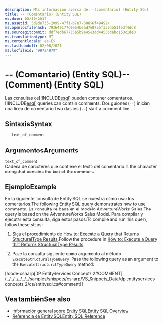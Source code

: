 ```yaml
---
description: Más información acerca de:--(comentario) (Entity SQL)
title: -- (Comentario) (Entity SQL)
ms.date: 03/30/2017
ms.assetid: 5d9de735-2099-47f1-b7e7-60856f494924
ms.openlocfilehash: 793649177d9e64bead7b8755f35bdb51f53f4dd8
ms.sourcegitcommit: ddf7edb67715a5b9a45e3dd44536dabc153c1de0
ms.translationtype: MT
ms.contentlocale: es-ES
ms.lasthandoff: 02/06/2021
ms.locfileid: "99724978"
---
```

# <a name="---comment-entity-sql"></a><span data-ttu-id="21fae-103">-- (Comentario) (Entity SQL)</span><span class="sxs-lookup"><span data-stu-id="21fae-103">-- (Comment) (Entity SQL)</span></span>

<span data-ttu-id="21fae-104">Las consultas de[!INCLUDE[esql](../../../../../../includes/esql-md.md)] pueden contener comentarios.</span><span class="sxs-lookup"><span data-stu-id="21fae-104">[!INCLUDE[esql](../../../../../../includes/esql-md.md)] queries can contain comments.</span></span> <span data-ttu-id="21fae-105">Dos guiones (`--`) inician una línea de comentario.</span><span class="sxs-lookup"><span data-stu-id="21fae-105">Two dashes (`--`) start a comment line.</span></span>  
  
## <a name="syntax"></a><span data-ttu-id="21fae-106">Sintaxis</span><span class="sxs-lookup"><span data-stu-id="21fae-106">Syntax</span></span>  
  
```csharp  
-- text_of_comment  
```  
  
## <a name="arguments"></a><span data-ttu-id="21fae-107">Argumentos</span><span class="sxs-lookup"><span data-stu-id="21fae-107">Arguments</span></span>  

 `text_of_comment`  
 <span data-ttu-id="21fae-108">Cadena de caracteres que contiene el texto del comentario.</span><span class="sxs-lookup"><span data-stu-id="21fae-108">Is the character string that contains the text of the comment.</span></span>  
  
## <a name="example"></a><span data-ttu-id="21fae-109">Ejemplo</span><span class="sxs-lookup"><span data-stu-id="21fae-109">Example</span></span>  

 <span data-ttu-id="21fae-110">En la siguiente consulta de Entity SQL se muestra cómo usar los comentarios.</span><span class="sxs-lookup"><span data-stu-id="21fae-110">The following Entity SQL query demonstrates how to use comments.</span></span> <span data-ttu-id="21fae-111">La consulta se basa en el modelo AdventureWorks Sales.</span><span class="sxs-lookup"><span data-stu-id="21fae-111">The query is based on the AdventureWorks Sales Model.</span></span> <span data-ttu-id="21fae-112">Para compilar y ejecutar esta consulta, siga estos pasos:</span><span class="sxs-lookup"><span data-stu-id="21fae-112">To compile and run this query, follow these steps:</span></span>  
  
1. <span data-ttu-id="21fae-113">Siga el procedimiento de [How to: Execute a Query that Returns StructuralType Results](../how-to-execute-a-query-that-returns-structuraltype-results.md).</span><span class="sxs-lookup"><span data-stu-id="21fae-113">Follow the procedure in [How to: Execute a Query that Returns StructuralType Results](../how-to-execute-a-query-that-returns-structuraltype-results.md).</span></span>  
  
2. <span data-ttu-id="21fae-114">Pase la consulta siguiente como argumento al método `ExecuteStructuralTypeQuery` :</span><span class="sxs-lookup"><span data-stu-id="21fae-114">Pass the following query as an argument to the `ExecuteStructuralTypeQuery` method:</span></span>  
  
 [!code-csharp[DP EntityServices Concepts 2#COMMENT](../../../../../../samples/snippets/csharp/VS_Snippets_Data/dp entityservices concepts 2/cs/entitysql.cs#comment)]  
  
## <a name="see-also"></a><span data-ttu-id="21fae-115">Vea también</span><span class="sxs-lookup"><span data-stu-id="21fae-115">See also</span></span>

- [<span data-ttu-id="21fae-116">Información general sobre Entity SQL</span><span class="sxs-lookup"><span data-stu-id="21fae-116">Entity SQL Overview</span></span>](entity-sql-overview.md)
- [<span data-ttu-id="21fae-117">Referencia de Entity SQL</span><span class="sxs-lookup"><span data-stu-id="21fae-117">Entity SQL Reference</span></span>](entity-sql-reference.md)
